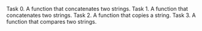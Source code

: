 Task 0. A function that concatenates two strings.
Task 1. A function that concatenates two strings.
Task 2. A function that copies a string.
Task 3. A function that compares two strings.
